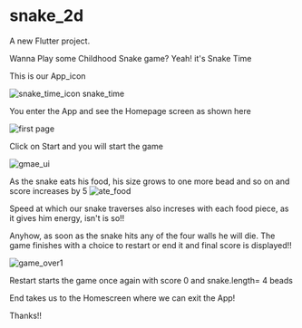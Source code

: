 # snake_2d

A new Flutter project.

Wanna Play some Childhood Snake game? Yeah! it's Snake Time


This is our App_icon

![snake_time_icon](https://user-images.githubusercontent.com/81377459/125932154-16cb3139-9c9b-4939-85d8-0c447d34cc70.png)
               snake_time
               
You enter the App and see the Homepage screen as shown here


![first page](https://user-images.githubusercontent.com/81377459/125933264-6efbda7e-fe50-4119-b502-f79e6c94ba2b.jpeg)

Click on Start and you will start the game


![gmae_ui](https://user-images.githubusercontent.com/81377459/125933367-7341bc3a-9e3c-4cff-9523-e10bd8de0a3c.jpeg)

As the snake eats his food, his size grows to one more bead and so on and score increases by 5
![ate_food](https://user-images.githubusercontent.com/81377459/125933586-e9b6354c-109b-4459-b12b-a65362a316ec.jpeg)

Speed at which our snake traverses also increses with each food piece, as it gives him energy, isn't is so!!

Anyhow, as soon as the snake hits any of the four walls he will die. 
The game finishes with a choice to restart or end it and final score is displayed!!


![game_over1](https://user-images.githubusercontent.com/81377459/125933940-44da0266-e03e-4b20-8a72-935e33ad6c18.jpeg)

Restart starts the game once again with score 0 and snake.length= 4 beads




End takes us to the Homescreen where we can exit the App!


Thanks!!









